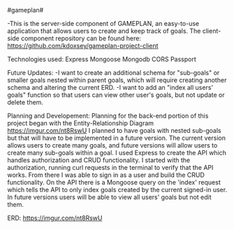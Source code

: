 #gameplan#

-This is the server-side component of GAMEPLAN, an easy-to-use application that allows users to create and keep track of goals. The client-side component repository can be found here: https://github.com/kdoxsey/gameplan-project-client

Technologies used:
Express
Mongoose
Mongodb
CORS
Passport

Future Updates:
-I want to create an additional schema for "sub-goals" or smaller goals nested within parent goals, which will require creating another schema and altering the current ERD.
-I want to add an "index all users' goals" function so that users can view other user's goals, but not update or delete them.

Planning and Developement:
Planning for the back-end portion of this project began with the Entity-Relationship Diagram https://imgur.com/nt8RswU
I planned to have goals with nested sub-goals but that will have to be implemented in a future version. The current version allows users to create many goals, and future versions will allow users to create many sub-goals within a goal. I used Express to create the API which handles authorization and CRUD functionality. I started with the authorization, running curl requests in the terminal to verify that the API works. From there I was able to sign in as a user and build the CRUD functionality. On the API there is a Mongoose query on the 'index' request which tells the API to only index goals created by the current signed-in user. In future versions users will be able to view all users' goals but not edit them.

ERD:
https://imgur.com/nt8RswU
